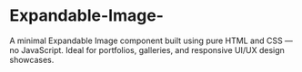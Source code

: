 # Expandable-Image-
A minimal Expandable Image component built using pure HTML and CSS — no JavaScript. Ideal for portfolios, galleries, and responsive UI/UX design showcases.
